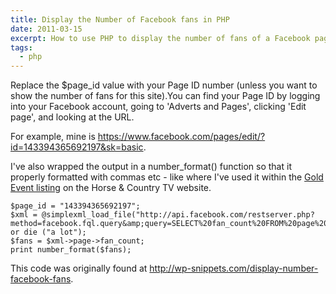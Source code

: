```yaml
---
title: Display the Number of Facebook fans in PHP
date: 2011-03-15
excerpt: How to use PHP to display the number of fans of a Facebook page.
tags:
  - php
---
```


Replace the \$page_id value with your Page ID number (unless you want to show
the number of fans for this site).You can find your Page ID by logging into your
Facebook account, going to 'Adverts and Pages', clicking 'Edit page', and
looking at the URL.

For example, mine is
<https://www.facebook.com/pages/edit/?id=143394365692197&sk=basic>.

I've also wrapped the output in a number_format() function so that it properly
formatted with commas etc - like where I've used it within the
[Gold Event listing](http://www.horseandcountry.tv/events/paid) on the Horse &
Country TV website.

```language-php
$page_id = "143394365692197";
$xml = @simplexml_load_file("http://api.facebook.com/restserver.php?method=facebook.fql.query&amp;query=SELECT%20fan_count%20FROM%20page%20WHERE%20page_id=".$page_id."") or die ("a lot");
$fans = $xml->page->fan_count;
print number_format($fans);
```

This code was originally found at
<http://wp-snippets.com/display-number-facebook-fans>.
